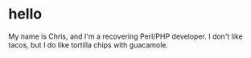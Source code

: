 # hello
My name is Chris, and I'm a recovering Perl/PHP developer.
I don't like tacos, but I do like tortilla chips with guacamole.
